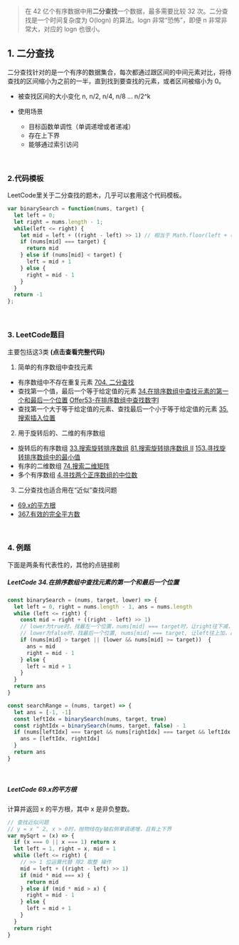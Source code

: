 > 在 42 亿个有序数据中用**二分查找**一个数据，最多需要比较 32 次。二分查找是一个时间复杂度为 O(logn) 的算法。logn 非常“恐怖”，即便 n 非常非常大，对应的 logn 也很小。


## 1. 二分查找
二分查找针对的是一个有序的数据集合，每次都通过跟区间的中间元素对比，将待查找的区间缩小为之前的一半，直到找到要查找的元素，或者区间被缩小为 0。

- 被查找区间的大小变化
n, n/2, n/4, n/8 ... n/2^k

- 使用场景
  - 目标函数单调性（单调递增或者递减）
  - 存在上下界
  - 能够通过索引访问

<br/>

### 2.代码模板
LeetCode里关于二分查找的题木，几乎可以套用这个代码模板。
```js
var binarySearch = function(nums, target) {
  let left = 0;
  let right = nums.length - 1;
  while(left <= right) {
    let mid = left + ((right - left) >> 1) // 相当于 Math.floor(left + (right - left) / 2)
    if (nums[mid] === target) {
      return mid
    } else if (nums[mid] < target) {
      left = mid + 1
    } else {
      right = mid - 1
    }
  }
  return -1
};
```
<br/>

### 3. LeetCode题目
主要包括这3类 **(点击查看完整代码)**
1. 简单的有序数组中查找元素
  - 有序数组中不存在重复元素
    [704. 二分查找](https://github.com/ufresh2013/-algorithm015/blob/master/BinarySearch/704.%E4%BA%8C%E5%88%86%E6%9F%A5%E6%89%BE.md)
  - 查找第一个值，最后一个等于给定值的元素
    [34.在排序数组中查找元素的第一个和最后一个位置](https://github.com/ufresh2013/-algorithm015/blob/master/BinarySearch/34.%E5%9C%A8%E6%8E%92%E5%BA%8F%E6%95%B0%E7%BB%84%E4%B8%AD%E6%9F%A5%E6%89%BE%E5%85%83%E7%B4%A0%E7%9A%84%E7%AC%AC%E4%B8%80%E4%B8%AA%E5%92%8C%E6%9C%80%E5%90%8E%E4%B8%80%E4%B8%AA%E4%BD%8D%E7%BD%AE.md)
    [Offer53-在排序数组中查找数字I](https://github.com/ufresh2013/-algorithm015/blob/master/BinarySearch/Offer53-%E5%9C%A8%E6%8E%92%E5%BA%8F%E6%95%B0%E7%BB%84%E4%B8%AD%E6%9F%A5%E6%89%BE%E6%95%B0%E5%AD%97I.md)
  - 查找第一个大于等于给定值的元素、查找最后一个小于等于给定值的元素
    [35.搜索插入位置](https://github.com/ufresh2013/-algorithm015/blob/master/BinarySearch/35.%E6%90%9C%E7%B4%A2%E6%8F%92%E5%85%A5%E4%BD%8D%E7%BD%AE.md)

2. 用于旋转后的、二维的有序数组
  - 旋转后的有序数组
    [33.搜索旋转排序数组](https://github.com/ufresh2013/-algorithm015/blob/master/BinarySearch/33.%E6%90%9C%E7%B4%A2%E6%97%8B%E8%BD%AC%E6%8E%92%E5%BA%8F%E6%95%B0%E7%BB%84.md)
    [81.搜索旋转排序数组 II]()
    [153.寻找旋转排序数组中的最小值](https://github.com/ufresh2013/-algorithm015/blob/master/BinarySearch/33.%E6%90%9C%E7%B4%A2%E6%97%8B%E8%BD%AC%E6%8E%92%E5%BA%8F%E6%95%B0%E7%BB%84.md)
  - 有序的二维数组
    [74.搜索二维矩阵](https://github.com/ufresh2013/-algorithm015/blob/master/BinarySearch/74.%E6%90%9C%E7%B4%A2%E4%BA%8C%E7%BB%B4%E7%9F%A9%E9%98%B5.md)
  - 多个有序数组
    [4.寻找两个正序数组的中位数](https://leetcode-cn.com/problems/median-of-two-sorted-arrays/)

3. 二分查找也适合用在“近似”查找问题
  - [69.x的平方根](https://github.com/ufresh2013/-algorithm015/blob/master/BinarySearch/69.x%20%E7%9A%84%E5%B9%B3%E6%96%B9%E6%A0%B9.md)
  - [367.有效的完全平方数](https://github.com/ufresh2013/-algorithm015/blob/master/BinarySearch/367.%E6%9C%89%E6%95%88%E7%9A%84%E5%AE%8C%E5%85%A8%E5%B9%B3%E6%96%B9%E6%95%B0.md)

<br/>

### 4. 例题
下面是两条有代表性的，其他的点链接刷
##### LeetCode 34.在排序数组中查找元素的第一个和最后一个位置
```js
const binarySearch = (nums, target, lower) => {
  let left = 0, right = nums.length - 1, ans = nums.length
  while (left <= right) {
    const mid = right + ((right - left) >> 1)
    // lower为true时，找最左一个位置，nums[mid] === target时，让right往下减，最后找到最左侧的索引
    // lower为false时，找最后一个位置, nums[mid] === target, 让left往上加，最后找到大于target的索引
    if (nums[mid] > target || (lower && nums[mid] >= target))  {
      ans = mid
      right = mid - 1
    } else {
      left = mid + 1
    }
  }
  return ans
}

const searchRange = (nums, target) => {
  let ans = [-1, -1]
  const leftIdx = binarySearch(nums, target, true)
  const rightIdx = binarySearch(nums, target, false) - 1
  if (nums[leftIdx] === target && nums[rightIdx] === target && leftIdx >= 0 && rightIdx < nums.length) {
    ans = [leftIdx, rightIdx]
  }
  return ans
}
```

<br/>

##### LeetCode 69.x的平方根
计算并返回 x 的平方根，其中 x 是非负整数。
```js
// 查找近似问题
// y = x ^ 2, x > 0时，抛物线在y轴右侧单调递增，且有上下界
var mySqrt = (x) => {
  if (x === 0 || x === 1) return x
  let left = 1, right = x, mid = 1
  while (left <= right) {
    // >> 1 位运算代替 除2 取整 操作
    mid = left + ((right - left) >> 1)
    if (mid * mid === x) {
      return mid
    } else if (mid * mid > x) {
      right = mid - 1
    } else {
      left = mid + 1
    }
  }
  return right
}
```